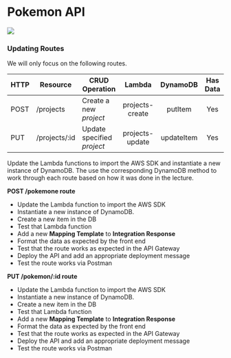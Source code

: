 # Pokemon API

![](https://i.imgur.com/rRKtN1B.jpg)


<!-- ### Add Items

Add the following items where the **Primary Key** composed of a **Partition Key** set to **PokeId**.

```js
{
    "pokeId": "1",
    "name": "ditto",
    "image": "https://raw.githubusercontent.com/PokeAPI/sprites/master/sprites/pokemon/132.png",
},
{
    "pokeId": "2",
    "name": "ivysaur",
    "image": "https://raw.githubusercontent.com/PokeAPI/sprites/master/sprites/pokemon/2.png",
},
{
    "pokeId": "3",
    "name": "venusaur",
    "image": "https://raw.githubusercontent.com/PokeAPI/sprites/master/sprites/pokemon/3.png",
}
``` -->

### Updating Routes 

We will only focus on the following routes. 

HTTP | Resource  | CRUD Operation | Lambda | DynamoDB | Has Data
-----------|------------------|------------------|:---:|:---:|:---:
POST    | /projects          | Create a new _project_ | projects-create | putItem | Yes
PUT     | /projects/:id      | Update specified _project_  | projects-update | updateItem | Yes


Update the Lambda functions to import the AWS SDK and instantiate a new instance of DynamoDB.  The use the corresponding DynamoDB method to work through each route based on how it was done in the lecture. 


**POST /pokemone route**
- Update the Lambda function to import the AWS SDK 
- Instantiate a new instance of DynamoDB.   
- Create a new item in the DB
- Test that Lambda function 
- Add a new **Mapping Template** to **Integration Response** 
- Format the data as expected by the front end
- Test that the route works as expected in the API Gateway
- Deploy the API and add an appropriate deployment message
- Test the route works via Postman

**PUT /pokemon/:id route**
- Update the Lambda function to import the AWS SDK 
- Instantiate a new instance of DynamoDB.   
- Create a new item in the DB
- Test that Lambda function 
- Add a new **Mapping Template** to **Integration Response** 
- Format the data as expected by the front end
- Test that the route works as expected in the API Gateway
- Deploy the API and add an appropriate deployment message
- Test the route works via Postman